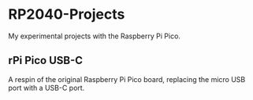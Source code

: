 # RP2040-Projects
My experimental projects with the Raspberry Pi Pico.

## rPi Pico USB-C
A respin of the original Raspberry Pi Pico board, replacing the micro USB port with a USB-C port.
